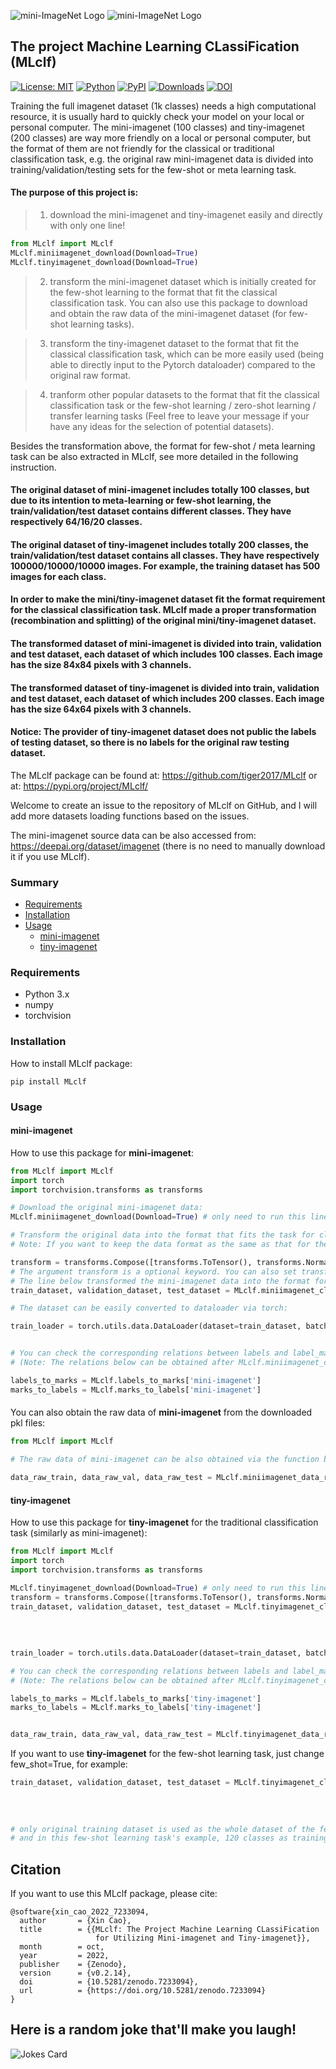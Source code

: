 ![mini-ImageNet Logo](https://github.com/tiger2017/MLclf/blob/master/mini-imagenet.png)
![mini-ImageNet Logo](https://github.com/tiger2017/MLclf/blob/master/tiny-imagenet.png)
## The project Machine Learning CLassiFication (MLclf) 

[![License: MIT](https://img.shields.io/badge/License-MIT-yellow.svg)](https://opensource.org/licenses/MIT)
[![Python](https://img.shields.io/badge/python-3.6+-blue.svg)](https://www.python.org/)
[![PyPI](https://img.shields.io/pypi/v/mlclf)](https://pypi.org/project/mlclf/)
[![Downloads](https://static.pepy.tech/personalized-badge/mlclf?period=total&units=international_system&left_color=blue&right_color=green&left_text=Downloads)](https://pepy.tech/project/mlclf)
[![DOI](https://zenodo.org/badge/476128273.svg)](https://zenodo.org/badge/latestdoi/476128273)

Training the full imagenet dataset (1k classes) needs a high computational resource, it is usually hard to quickly check your model on your local or personal computer. The mini-imagenet (100 classes) and tiny-imagenet (200 classes) are way more friendly on a local or personal computer, but the format of them are not friendly for the classical or traditional classification task, e.g. the original raw mini-imagenet data is divided into training/validation/testing sets for the few-shot or meta learning task.
#### The purpose of this project is:

> 1. download the mini-imagenet and tiny-imagenet easily and directly with only one line!
```python
from MLclf import MLclf
MLclf.miniimagenet_download(Download=True)
MLclf.tinyimagenet_download(Download=True)
```

> 2. transform the mini-imagenet dataset which is initially created for the few-shot learning to the format that fit the classical classification task. You can also use this package to download and obtain the raw data of the mini-imagenet dataset (for few-shot learning tasks).

> 3. transform the tiny-imagenet dataset to the format that fit the classical classification task, which can be more easily used (being able to directly input to the Pytorch dataloader) compared to the original raw format.

> 4. tranform other popular datasets to the format that fit the classical classification task or the few-shot learning / zero-shot learning / transfer learning tasks (Feel free to leave your message if your have any ideas for the selection of potential datasets).

Besides the transformation above, the format for few-shot / meta learning task can be also extracted in MLclf, see more detailed in the following instruction.

#### The original dataset of mini-imagenet includes totally 100 classes, but due to its intention to meta-learning or few-shot learning, the train/validation/test dataset contains different classes. They have respectively 64/16/20 classes.
#### The original dataset of tiny-imagenet includes totally 200 classes, the train/validation/test dataset contains all classes. They have respectively 100000/10000/10000 images. For example, the training dataset has 500 images for each class.

#### In order to make the mini/tiny-imagenet dataset fit the format requirement for the classical classification task. MLclf made a proper transformation (recombination and splitting) of the original mini/tiny-imagenet dataset.
#### The transformed dataset of mini-imagenet is divided into train, validation and test dataset, each dataset of which includes 100 classes. Each image has the size 84x84 pixels with 3 channels.
#### The transformed dataset of tiny-imagenet is divided into train, validation and test dataset, each dataset of which includes 200 classes. Each image has the size 64x64 pixels with 3 channels.

#### Notice: The provider of tiny-imagenet dataset does not public the labels of testing dataset, so there is no labels for the original raw testing dataset.

The MLclf package can be found at: https://github.com/tiger2017/MLclf 
                            or at: https://pypi.org/project/MLclf/

Welcome to create an issue to the repository of MLclf on GitHub, and I will add more datasets loading functions based on the issues.


The mini-imagenet source data can be also accessed from: https://deepai.org/dataset/imagenet (there is no need to manually download it if you use MLclf).


### Summary

* [Requirements](#requirements)
* [Installation](#installation)
* [Usage](#usage)
  * [mini-imagenet](#mini-imagenet)
  * [tiny-imagenet](#tiny-imagenet)

### Requirements

- Python 3.x
- numpy
- torchvision



### Installation
How to install MLclf package:
```angular2html
pip install MLclf
```

### Usage
#### mini-imagenet
How to use this package for **mini-imagenet**:
```python
from MLclf import MLclf
import torch
import torchvision.transforms as transforms

# Download the original mini-imagenet data:
MLclf.miniimagenet_download(Download=True) # only need to run this line before you download the mini-imagenet dataset for the first time. And the data will be downloaded to a newly-created folder in the current directory.

# Transform the original data into the format that fits the task for classification:
# Note: If you want to keep the data format as the same as that for the meta-learning or few-shot learning (original format), just set ratio_train=0.64, ratio_val=0.16, shuffle=False.

transform = transforms.Compose([transforms.ToTensor(), transforms.Normalize((0.5, 0.5, 0.5), (0.5, 0.5, 0.5))])
# The argument transform is a optional keyword. You can also set transform = None or simply not set transform, if you do not want the data being standardized and only want a normalization b/t [0,1].
# The line below transformed the mini-imagenet data into the format for the traditional classification task, e.g. 60% training, 20% validation and 20% testing, with 100 classes in each of training/validation/testing set.
train_dataset, validation_dataset, test_dataset = MLclf.miniimagenet_clf_dataset(ratio_train=0.6, ratio_val=0.2, seed_value=None, shuffle=True, transform=transform, save_clf_data=True)

# The dataset can be easily converted to dataloader via torch: 

train_loader = torch.utils.data.DataLoader(dataset=train_dataset, batch_size=128, shuffle=True, num_workers=0)


# You can check the corresponding relations between labels and label_marks of the image data:
# (Note: The relations below can be obtained after MLclf.miniimagenet_clf_dataset is called, otherwise they will be returned as None instead.)

labels_to_marks = MLclf.labels_to_marks['mini-imagenet']
marks_to_labels = MLclf.marks_to_labels['mini-imagenet']
```
####

You can also obtain the raw data of **mini-imagenet** from the downloaded pkl files:
```python
from MLclf import MLclf

# The raw data of mini-imagenet can be also obtained via the function below:

data_raw_train, data_raw_val, data_raw_test = MLclf.miniimagenet_data_raw()
```

#### tiny-imagenet
How to use this package for **tiny-imagenet** for the traditional classification task (similarly as mini-imagenet):
```python
from MLclf import MLclf
import torch
import torchvision.transforms as transforms

MLclf.tinyimagenet_download(Download=True) # only need to run this line before you download the tiny-imagenet dataset for the first time.
transform = transforms.Compose([transforms.ToTensor(), transforms.Normalize((0.5, 0.5, 0.5), (0.5, 0.5, 0.5))])
train_dataset, validation_dataset, test_dataset = MLclf.tinyimagenet_clf_dataset(ratio_train=0.6, ratio_val=0.2,
                                                                                     seed_value=None, shuffle=True,
                                                                                     transform=transform,
                                                                                     save_clf_data=True,
                                                                                     few_shot=False)
train_loader = torch.utils.data.DataLoader(dataset=train_dataset, batch_size=5, shuffle=True, num_workers=0)

# You can check the corresponding relations between labels and label_marks of the image data:
# (Note: The relations below can be obtained after MLclf.tinyimagenet_clf_dataset is called, otherwise they will be returned as None instead.)

labels_to_marks = MLclf.labels_to_marks['tiny-imagenet']
marks_to_labels = MLclf.marks_to_labels['tiny-imagenet']


data_raw_train, data_raw_val, data_raw_test = MLclf.tinyimagenet_data_raw()
```

If you want to use **tiny-imagenet** for the few-shot learning task, just change few_shot=True, for example:
```python
train_dataset, validation_dataset, test_dataset = MLclf.tinyimagenet_clf_dataset(ratio_train=0.6, ratio_val=0.2,
                                                                                     seed_value=None, shuffle=True,
                                                                                     transform=transform,
                                                                                     save_clf_data=True,
                                                                                     few_shot=True)
# only original training dataset is used as the whole dataset of the few-shot learning task, so 200 classes in total,
# and in this few-shot learning task's example, 120 classes as training dataset, 40 classes as validation dataset and 40 classes as testing dataset, with 500 images for each class.
```

## Citation 

If you want to use this MLclf package, please cite:

```
@software{xin_cao_2022_7233094,
  author       = {Xin Cao},
  title        = {{MLclf: The Project Machine Learning CLassiFication 
                   for Utilizing Mini-imagenet and Tiny-imagenet}},
  month        = oct,
  year         = 2022,
  publisher    = {Zenodo},
  version      = {v0.2.14},
  doi          = {10.5281/zenodo.7233094},
  url          = {https://doi.org/10.5281/zenodo.7233094}
}
```



## Here is a random joke that'll make you laugh!
![Jokes Card](https://readme-jokes.vercel.app/api)